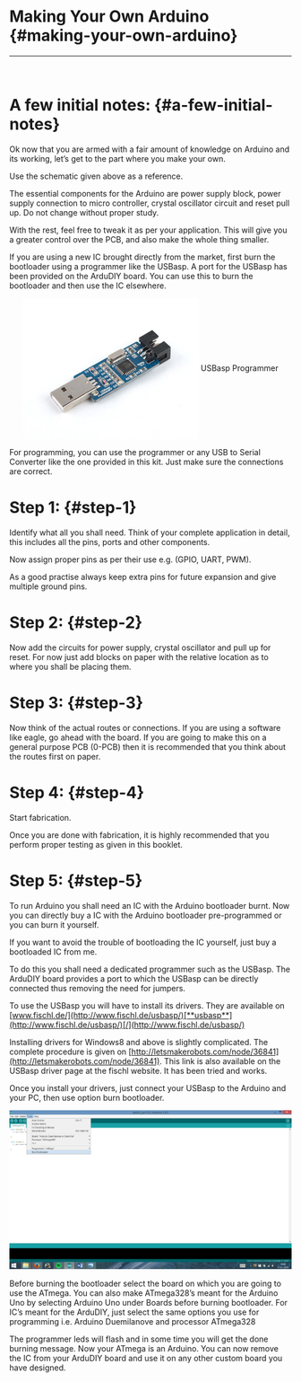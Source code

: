 # Making Your Own Arduino {#making-your-own-arduino}

---

<br/>

# A few initial notes: {#a-few-initial-notes}

Ok now that you are armed with a fair amount of knowledge on Arduino and its working, let’s get to the part where you make your own.

Use the schematic given above as a reference.

The essential components for the Arduino are power supply block, power supply connection to micro controller, crystal oscillator circuit and reset pull up. Do not change without proper study.

With the rest, feel free to tweak it as per your application. This will give you a greater control over the PCB, and also make the whole thing smaller.

If you are using a new IC brought directly from the market, first burn the bootloader using a programmer like the USBasp. A port for the USBasp has been provided on the ArduDIY board. You can use this to burn the bootloader and then use the IC elsewhere.

<p align="center">
  <img src="assets/picture_235.jpg" align="center">
  USBasp Programmer
</p>

For programming, you can use the programmer or any USB to Serial Converter like the one provided in this kit. Just make sure the connections are correct.



# Step 1: {#step-1}

Identify what all you shall need. Think of your complete application in detail, this includes all the pins, ports and other components.

Now assign proper pins as per their use e.g. (GPIO, UART, PWM).

As a good practise always keep extra pins for future expansion and give multiple ground pins.

# Step 2: {#step-2}

Now add the circuits for power supply, crystal oscillator and pull up for reset. For now just add blocks on paper with the relative location as to where you shall be placing them.

# Step 3: {#step-3}

Now think of the actual routes or connections. If you are using a software like eagle, go ahead with the board. If you are going to make this on a general purpose PCB (0-PCB) then it is recommended that you think about the routes first on paper.

# Step 4: {#step-4}

Start fabrication.

Once you are done with fabrication, it is highly recommended that you perform proper testing as given in this booklet.

# Step 5: {#step-5}

To run Arduino you shall need an IC with the Arduino bootloader burnt. Now you can directly buy a IC with the Arduino bootloader pre-programmed or you can burn it yourself.

If you want to avoid the trouble of bootloading the IC yourself, just buy a bootloaded IC from me.

To do this you shall need a dedicated programmer such as the USBasp. The ArduDIY board provides a port to which the USBasp can be directly connected thus removing the need for jumpers.

To use the USBasp you will have to install its drivers. They are available on [www.fischl.de/](http://www.fischl.de/usbasp/)[**usbasp**](http://www.fischl.de/usbasp/)[/](http://www.fischl.de/usbasp/)

Installing drivers for Windows8 and above is slightly complicated. The complete procedure is given on [http://letsmakerobots.com/node/36841](http://letsmakerobots.com/node/36841). This link is also available on the USBasp driver page at the fischl website. It has been tried and works.

Once you install your drivers, just connect your USBasp to the Arduino and your PC, then use option burn bootloader.

![](assets/picture_190.png)

Before burning the bootloader select the board on which you are going to use the ATmega. You can also make ATmega328’s meant for the Arduino Uno by selecting Arduino Uno under Boards before burning bootloader. For IC’s meant for the ArduDIY, just select the same options you use for programming i.e. Arduino Duemilanove and processor ATmega328

The programmer leds will flash and in some time you will get the done burning message. Now your ATmega is an Arduino. You can now remove the IC from your ArduDIY board and use it on any other custom board you have designed.
